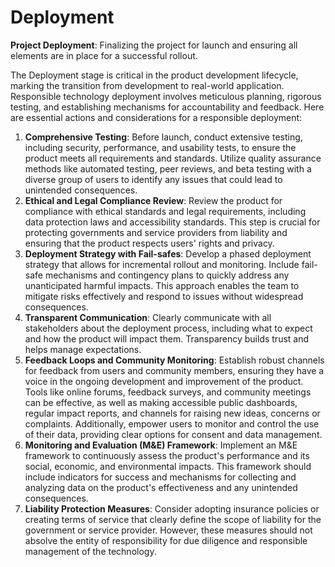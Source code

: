 # Deployment

**Project Deployment**: Finalizing the project for launch and ensuring all elements are in place for a successful rollout.

The Deployment stage is critical in the product development lifecycle, marking the transition from development to real-world application. Responsible technology deployment involves meticulous planning, rigorous testing, and establishing mechanisms for accountability and feedback. Here are essential actions and considerations for a responsible deployment:

1. **Comprehensive Testing**: Before launch, conduct extensive testing, including security, performance, and usability tests, to ensure the product meets all requirements and standards. Utilize quality assurance methods like automated testing, peer reviews, and beta testing with a diverse group of users to identify any issues that could lead to unintended consequences.
2. **Ethical and Legal Compliance Review**: Review the product for compliance with ethical standards and legal requirements, including data protection laws and accessibility standards. This step is crucial for protecting governments and service providers from liability and ensuring that the product respects users' rights and privacy.
3. **Deployment Strategy with Fail-safes**: Develop a phased deployment strategy that allows for incremental rollout and monitoring. Include fail-safe mechanisms and contingency plans to quickly address any unanticipated harmful impacts. This approach enables the team to mitigate risks effectively and respond to issues without widespread consequences.
4. **Transparent Communication**: Clearly communicate with all stakeholders about the deployment process, including what to expect and how the product will impact them. Transparency builds trust and helps manage expectations.
5. **Feedback Loops and Community Monitoring**: Establish robust channels for feedback from users and community members, ensuring they have a voice in the ongoing development and improvement of the product. Tools like online forums, feedback surveys, and community meetings can be effective, as well as making accessible public dashboards, regular impact reports, and channels for raising new ideas, concerns or complaints. Additionally, empower users to monitor and control the use of their data, providing clear options for consent and data management.
6. **Monitoring and Evaluation (M\&E) Framework**: Implement an M\&E framework to continuously assess the product's performance and its social, economic, and environmental impacts. This framework should include indicators for success and mechanisms for collecting and analyzing data on the product's effectiveness and any unintended consequences.
7. **Liability Protection Measures**: Consider adopting insurance policies or creating terms of service that clearly define the scope of liability for the government or service provider. However, these measures should not absolve the entity of responsibility for due diligence and responsible management of the technology.

